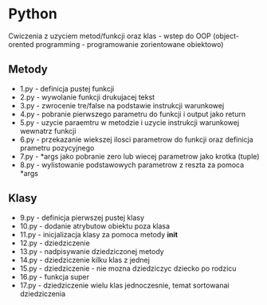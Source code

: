 # Python
Cwiczenia z uzyciem metod/funkcji oraz klas - wstep do OOP (object-orented programming - programowanie zorientowane obiektowo)

## Metody

* 1.py - definicja pustej funkcji
* 2.py - wywolanie funkcji drukujacej tekst
* 3.py - zwrocenie tre/false na podstawie instrukcji warunkowej
* 4.py - pobranie pierwszego parametru do funkcji i output jako return
* 5.py - uzycie paraemtru w metodzie i uzycie instrukcji warunkowej wewnatrz funkcji
* 6.py - przekazanie wiekszej ilosci parametrow do funkcji oraz definicja prametru pozycyjnego
* 7.py - *args jako pobranie zero lub wiecej parametrow jako krotka (tuple)
* 8.py - wylistowanie podstawowych parametrow z reszta za pomoca *args

## Klasy

* 9.py - definicja pierwszej pustej klasy
* 10.py - dodanie atrybutow obiektu poza klasa
* 11.py - inicjalizacja klasy za pomoca metody __init__
* 12.py - dziedziczenie
* 13.py - nadpisywanie dziedziczonej metody
* 14.py - dziedziczenie kilku klas z jednej
* 15.py - dziedziczenie - nie mozna dziedziczyc dziecko po rodzicu
* 16.py - funkcja super
* 17.py - dziedziczenie wielu klas jednoczesnie, temat sortowanai dziedziczenia
